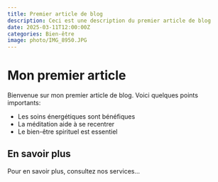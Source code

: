 ```yaml
---
title: Premier article de blog
description: Ceci est une description du premier article de blog
date: 2025-03-11T12:00:00Z
categories: Bien-être
image: photo/IMG_8950.JPG
---
```


# Mon premier article

Bienvenue sur mon premier article de blog. Voici quelques points importants:

- Les soins énergétiques sont bénéfiques
- La méditation aide à se recentrer
- Le bien-être spirituel est essentiel

## En savoir plus

Pour en savoir plus, consultez nos services...
